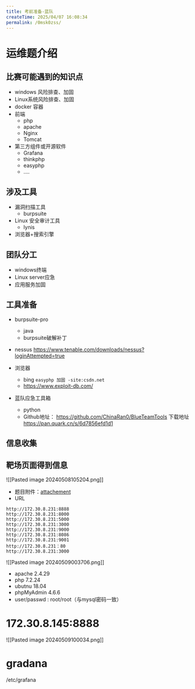 ```yaml
---
title: 考前准备-蓝队
createTime: 2025/04/07 16:08:34
permalink: /0msk0zss/
---
```

# 运维题介绍
## 比赛可能遇到的知识点

- windows 风险排查、加固
- Linux系统风险排查、加固
- docker 容器
- 前端 
	- php
	- apache
	- Nginx
	- Tomcat
- 第三方组件或开源软件
	- Grafana 
	- thinkphp
	- easyphp
	- ....

## 涉及工具

- 漏洞扫描工具
	- burpsuite
- Linux 安全审计工具
	- lynis
- 浏览器+搜索引擎
## 团队分工

- windows终端
- Linux server应急
- 应用服务加固
## 工具准备

- burpsuite-pro 
	- java 
	- burpsuite破解补丁
- nessus https://www.tenable.com/downloads/nessus?loginAttempted=true
 
 - 浏览器
	- bing `easyphp 加固 -site:csdn.net`
	- https://www.exploit-db.com/

- 蓝队应急工具箱
	- python
	- Github地址：
	https://github.com/ChinaRan0/BlueTeamTools
	下载地址
	https://pan.quark.cn/s/6d7856efd1d1


## 信息收集

## 靶场页面得到信息

![[Pasted image 20240508105204.png]]

- 题目附件：[attachement](C:\Users\suxiu\Downloads\attachement.zip)
- URL
```text
http://172.30.8.231:8888
http://172.30.8.231:8000
http://172.30.8.231:5000
http://172.30.8.231:3000
http://172.30.8.231:9000
http://172.30.8.231:8086
http://172.30.8.231:9001
http://172.30.8.231：80
http://172.30.8.231:3000
```


![[Pasted image 20240509003706.png]]

- apache 2.4.29
- php 7.2.24
- ubutnu 18.04
- phpMyAdmin 4.6.6
- user/passwd :  root/root（与mysql密码一致）


# 172.30.8.145:8888 

![[Pasted image 20240509100034.png]]

# gradana 

 /etc/grafana



